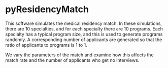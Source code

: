# pyResidencyMatch

This software simulates the medical residency match. 
In these simulations, there are 10 specialties, and for each specialty there are 10 programs.
Each specialty has a typical program size, and this is used to generate programs randomly.
A corresponding number of applicants are generated so that the ratio of applicants to programs is 1 to 1. 

We vary the parameters of the match and examine how this affects the match rate and the number of applicants who get no interviews. 
